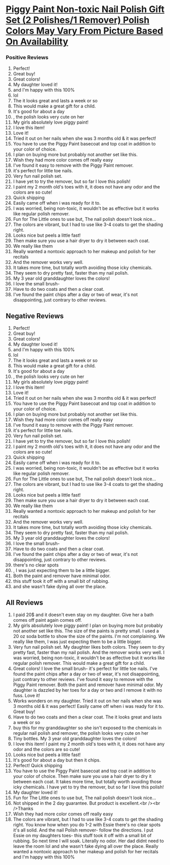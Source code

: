 # [Piggy Paint Non-toxic Nail Polish Gift Set (2 Polishes/1 Remover) Polish Colors May Vary From Picture Based On Availability](https://products.checkmycream.com/products/Piggy-Paint-Non-toxic-Nail-Polish-Gift-Set-(2-Polishes1-Remover)-Polish-Colors-May-Vary-From-Picture-Based-On-Availability.html)

### Positive Reviews

<ol>
      <li>Perfect!</li>
      <li>Great buy!</li>
      <li>Great colors!</li>
      <li>My daughter loved it!</li>
      <li>and I&#x27;m happy with this 100%</li>
      <li>lol</li>
      <li>The it looks great and lasts a week or so</li>
      <li>This would make a great gift for a child.</li>
      <li>It&#x27;s good for about a day</li>
      <li>, the polish looks very cute on her</li>
      <li>My girls absolutely love piggy paint!</li>
      <li>I love this item!</li>
      <li>Love it!</li>
      <li>Tried it out on her nails when she was 3 months old &amp; it was perfect!</li>
      <li>You have to use the Piggy Paint basecoat and top coat in addition to your color of choice.</li>
      <li>I plan on buying more but probably not another set like this.  </li>
      <li>Wish they had more color comes off really easy</li>
      <li>I&#x27;ve found it easy to remove with the Piggy Paint remover.</li>
      <li>it&#x27;s perfect for little toe nails.</li>
      <li>Very fun nail polish set.  </li>
      <li>I have yet to try the remover, but so far I love this polish!</li>
      <li>I paint my 2 month old&#x27;s toes with it, it does not have any odor and the colors are so cute!</li>
      <li>Quick shipping</li>
      <li>Easily came off when i was ready for it to.</li>
      <li>I was worried, being non-toxic, it wouldn&#x27;t be as effective but it works like regular polish remover.  </li>
      <li>Fun for The Little ones to use but, The nail polish doesn&#x27;t look nice...</li>
      <li>The colors are vibrant, but I had to use like 3-4 coats to get the shading right.</li>
      <li>Looks nice but peels a little fast!</li>
      <li>Then make sure you use a hair dryer to dry it between each coat.</li>
      <li>We really like them</li>
      <li>Really wanted a nontoxic approach to her makeup and polish for her recitals</li>
      <li>And the remover works very well.  </li>
      <li>It takes more time, but totally worth avoiding those icky chemicals.</li>
      <li>They seem to dry pretty fast, faster than my nail polish.  </li>
      <li>My 3 year old granddaughter loves the colors!</li>
      <li>I love the small brush-</li>
      <li>Have to do two coats and then a clear coat.</li>
      <li>I&#x27;ve found the paint chips after a day or two of wear, it&#x27;s not disappointing, just contrary to other reviews.</li>
</ol>


<h2>Negative Reviews</h2>
<ol>
<li> Perfect!</li>
<li> Great buy!</li>
<li> Great colors!</li>
<li> My daughter loved it!</li>
<li> and I&#x27;m happy with this 100%</li>
<li> lol</li>
<li> The it looks great and lasts a week or so</li>
<li> This would make a great gift for a child.</li>
<li> It&#x27;s good for about a day</li>
<li> , the polish looks very cute on her</li>
<li> My girls absolutely love piggy paint!</li>
<li> I love this item!</li>
<li> Love it!</li>
<li> Tried it out on her nails when she was 3 months old &amp; it was perfect!</li>
<li> You have to use the Piggy Paint basecoat and top coat in addition to your color of choice.</li>
<li> I plan on buying more but probably not another set like this.  </li>
<li> Wish they had more color comes off really easy</li>
<li> I&#x27;ve found it easy to remove with the Piggy Paint remover.</li>
<li> it&#x27;s perfect for little toe nails.</li>
<li> Very fun nail polish set.  </li>
<li> I have yet to try the remover, but so far I love this polish!</li>
<li> I paint my 2 month old&#x27;s toes with it, it does not have any odor and the colors are so cute!</li>
<li> Quick shipping</li>
<li> Easily came off when i was ready for it to.</li>
<li> I was worried, being non-toxic, it wouldn&#x27;t be as effective but it works like regular polish remover.  </li>
<li> Fun for The Little ones to use but, The nail polish doesn&#x27;t look nice...</li>
<li> The colors are vibrant, but I had to use like 3-4 coats to get the shading right.</li>
<li> Looks nice but peels a little fast!</li>
<li> Then make sure you use a hair dryer to dry it between each coat.</li>
<li> We really like them</li>
<li> Really wanted a nontoxic approach to her makeup and polish for her recitals</li>
<li> And the remover works very well.  </li>
<li> It takes more time, but totally worth avoiding those icky chemicals.</li>
<li> They seem to dry pretty fast, faster than my nail polish.  </li>
<li> My 3 year old granddaughter loves the colors!</li>
<li> I love the small brush-</li>
<li> Have to do two coats and then a clear coat.</li>
<li> I&#x27;ve found the paint chips after a day or two of wear, it&#x27;s not disappointing, just contrary to other reviews.</li>
<li> there&#x27;s no clear spots</li>
<li> , I was just expecting them to be a little bigger.</li>
<li> Both the paint and remover have minimal odor.</li>
<li> this stuff took it off with a small bit of rubbing.</li>
<li> and she wasn&#x27;t fake dying all over the place.</li>
</ol>

<h2>All Reviews</h2>

<ol>
    <li> I paid 20$ and it doesn&#x27;t even stay on my daughter.  Give her a bath comes off paint again comes off.</li>
    <li> My girls absolutely love piggy paint! I plan on buying more but probably not another set like this.  The size of the paints is pretty small.  I used a 20 oz soda bottle to show the size of the paints.  I&#x27;m not complaining.  We really like them, I was just expecting them to be a little bigger.</li>
    <li> Very fun nail polish set.  My daughter likes both colors.  They seem to dry pretty fast, faster than my nail polish.  And the remover works very well.  I was worried, being non-toxic, it wouldn&#x27;t be as effective but it works like regular polish remover.  This would make a great gift for a child.</li>
    <li> Great colors! I love the small brush- it&#x27;s perfect for little toe nails. I&#x27;ve found the paint chips after a day or two of wear, it&#x27;s not disappointing, just contrary to other reviews. I&#x27;ve found it easy to remove with the Piggy Paint remover. Both the paint and remover have minimal odor. My daughter is dazzled by her toes for a day or two and I remove it with no fuss. Love it!</li>
    <li> Works wonders on my daughter. Tried it out on her nails when she was 3 months old &amp; it was perfect! Easily came off when i was ready for it to. Great buy!</li>
    <li> Have to do two coats and then a clear coat. The it looks great and lasts a week or so</li>
    <li> buy this for my granddaughter so she isn&#x27;t exposed to the chemicals in regular nail polish and remover, the polish looks very cute on her</li>
    <li> Tiny bottles. My 3 year old granddaughter loves the colors!</li>
    <li> I love this item! I paint my 2 month old&#x27;s toes with it, it does not have any odor and the colors are so cute!</li>
    <li> Looks nice but peels a little fast!</li>
    <li> It&#x27;s good for about a day but then it chips.</li>
    <li> Perfect! Quick shipping</li>
    <li> You have to use the Piggy Paint basecoat and top coat in addition to your color of choice. Then make sure you use a hair dryer to dry it between each coat. It takes more time, but totally worth avoiding those icky chemicals. I have yet to try the remover, but so far I love this polish!</li>
    <li> My daughter loved it!</li>
    <li> Fun for The Little ones to use but, The nail polish doesn&#x27;t look nice...</li>
    <li> Not shipped in the 2 day guarantee.  But product is excellent.&lt;br /&gt;&lt;br /&gt;Thanks</li>
    <li> Wish they had more color comes off really easy</li>
    <li> The colors are vibrant, but I had to use like 3-4 coats to get the shading right. You know how when you do 1-2 with Essie there&#x27;s no clear spots it&#x27;s all solid. And the nail Polish remover- follow the directions. I put Essie on my daughters toes- this stuff took it off with a small bit of rubbing. So next time I will soak. Literally no odor. Her dad didnt need to leave the room lol and she wasn&#x27;t fake dying all over the place. Really wanted a nontoxic approach to her makeup and polish for her recitals and I&#x27;m happy with this 100%</li>
</ol>




